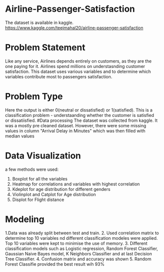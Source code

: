 # Airline-Passenger-Satisfaction
The dataset is available in kaggle. https://www.kaggle.com/teejmahal20/airline-passenger-satisfaction

# Problem Statement
Like any service, Airlines depends entirely on customers, as they are the one paying for it. Airlines spend millions on understasnding customer satisfaction. This dataset uses various variables and to determine which variables contribute most to passengers satisfaction.
# Problem Type
Here the output is either 0(neutral or dissatisfied) or 1(satisfied). This is a classification problem - understaanding whether the customer is satisfied or dissatiisfied.
#Data processing
The dataset was collected from kaggle. It was a mostly pre cleaned dataset. However, there were some missing values in column "Arrival Delay in Minutes" which was then filled with median values
# Data Visualization
a few methods were used:
1. Boxplot for all the variables
2. Heatmap for correlations and variables with highest correlation
3. Kdeplot for age distribution for different genders
4. Violinplot and Catplot for Age distribution
5. Displot for Flight distance 

# Modeling

1.Data was already split between test and train. 
2. Used correlation matrix to determine top 10 variables nd different classification modeles were applied. Top 10 variables were kept to  minimise the use of memory.
3. Different classification models such as Logistic regression, Random Forest Classifier, Gaussian Naive Bayes model, K Neighbors Classifier and at last Decision Tree Classifier.
4. Confusion matrix and accuracy was shown
5. Random Forest Classifie provided the best result wih 93%


